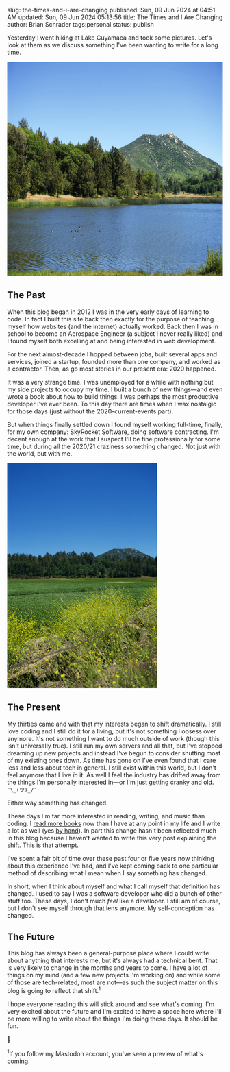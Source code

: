 slug: the-times-and-i-are-changing
published: Sun, 09 Jun 2024 at 04:51 AM
updated: Sun, 09 Jun 2024 05:13:56 
title: The Times and I Are Changing
author: Brian Schrader
tags:personal
status: publish

Yesterday I went hiking at Lake Cuyamaca and took some pictures. Let's look at them as we discuss something I've been wanting to write for a long time.

<img
    class="image-center"
    style="width: 750px;"
    alt="Geese on the Lake"
    src="/images/blog/Geese.png"
    height="500"
    width="750"
/>

## The Past

When this blog began in 2012 I was in the very early days of learning to code. In fact I built this site back then exactly for the purpose of teaching myself how websites (and the internet) actually worked. Back then I was in school to become an Aerospace Engineer (a subject I never really liked) and I found myself both excelling at and being interested in web development.

For the next almost-decade I hopped between jobs, built several apps and services, joined a startup, founded more than one company, and worked as a contractor. Then, as go most stories in our present era: 2020 happened.

It was a very strange time. I was unemployed for a while with nothing but my side projects to occupy my time. I built a bunch of new things&mdash;and even wrote a book about how to build things. I was perhaps the most productive developer I've ever been. To this day there are times when I wax nostalgic for those days (just without the 2020-current-events part).

But when things finally settled down I found myself working full-time, finally, for my own company: SkyRocket Software, doing software contracting. I'm decent enough at the work that I suspect I'll be fine professionally for some time, but during all the 2020/21 craziness something changed. Not just with the world, but with me.

<img
    class="image-right"
    style="width: 350px; margin-right: 0; padding-right: 0;"
    alt="Mustard Grass with a Mountain Behind"
    src="/images/blog/Mustard.png"
    height="525"
    width="350"
/>

## The Present

My thirties came and with that my interests began to shift dramatically. I still love coding and I still do it for a living, but it's not something I obsess over anymore. It's not something I want to do much outside of work (though this isn't universally true). I still run my own servers and all that, but I've stopped dreaming up new projects and instead I've begun to consider shutting most of my existing ones down. As time has gone on I've even found that I care less and less about tech in general. I still exist within this world, but I don't feel anymore that I live *in* it. As well I feel the industry has drifted away from the things I'm personally interested in&mdash;or I'm just getting cranky and old. `¯\_(ツ)_/¯`

Either way something has changed.

These days I'm far more interested in reading, writing, and music than coding. I [read more books](/archive/reading-report/) now than I have at any point in my life and I write a lot as well (yes [by hand](/archive/more-on-handwriting-amp-cursive/)). In part this change hasn't been reflected much in this blog because I haven't wanted to write this very post explaining the shift. This is that attempt.

I've spent a fair bit of time over these past four or five years now thinking about this experience I've had, and I've kept coming back to one particular method of describing what I mean when I say something has changed.

In short, when I think about myself and what I call myself that definition has changed. I used to say I was a software developer who did a bunch of other stuff too. These days, I don't much *feel* like a developer. I still am of course, but I don't see myself through that lens anymore. My self-conception has changed.

## The Future

This blog has always been a general-purpose place where I could write about anything that interests me, but it's always had a technical bent. That is very likely to change in the months and years to come. I have a lot of things on my mind (and a few new projects I'm working on) and while some of those are tech-related, most are not&mdash;as such the subject matter on this blog is going to reflect that shift.<sup>1</sup>

I hope everyone reading this will stick around and see what's coming. I'm very excited about the future and I'm excited to have a space here where I'll be more willing to write about the things I'm doing these days. It should be fun.

🚀


<div class="footnote">
    <sup>1</sup>If you follow my Mastodon account, you've seen a preview of what's coming.
</div>







